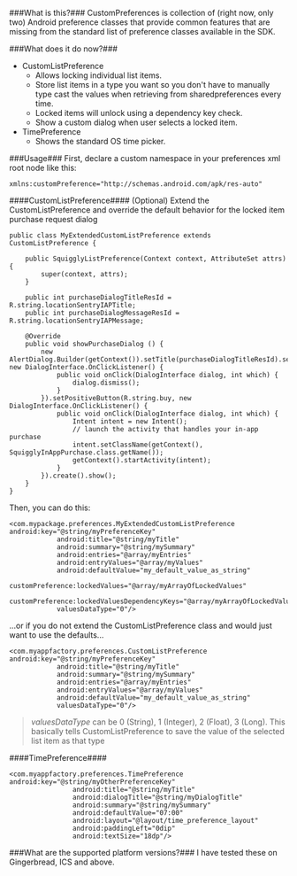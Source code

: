 ###What is this?###
CustomPreferences is collection of (right now, only two) Android preference classes that provide common features that are missing from the standard list of preference classes available in the SDK.

###What does it do now?###
- CustomListPreference
    - Allows locking individual list items.
    - Store list items in a type you want so you don't have to manually type cast the values when retrieving from sharedpreferences every time.
    - Locked items will unlock using a dependency key check.
    - Show a custom dialog when user selects a locked item.
- TimePreference
    - Shows the standard OS time picker.

###Usage###
First, declare a custom namespace in your preferences xml root node like this:
```
xmlns:customPreference="http://schemas.android.com/apk/res-auto"
```

####CustomListPreference####
(Optional) Extend the CustomListPreference and override the default behavior for the locked item purchase request dialog
```
public class MyExtendedCustomListPreference extends CustomListPreference {

    public SquigglyListPreference(Context context, AttributeSet attrs) {
		super(context, attrs);
	}

	public int purchaseDialogTitleResId = R.string.locationSentryIAPTitle;
	public int purchaseDialogMessageResId = R.string.locationSentryIAPMessage;
	
	@Override
	public void showPurchaseDialog () {
		new AlertDialog.Builder(getContext()).setTitle(purchaseDialogTitleResId).setMessage(purchaseDialogMessageResId).setNegativeButton(R.string.close, new DialogInterface.OnClickListener() {
			public void onClick(DialogInterface dialog, int which) {
				dialog.dismiss();
			}
		}).setPositiveButton(R.string.buy, new DialogInterface.OnClickListener() {
			public void onClick(DialogInterface dialog, int which) {
				Intent intent = new Intent();
				// launch the activity that handles your in-app purchase
				intent.setClassName(getContext(), SquigglyInAppPurchase.class.getName());
				getContext().startActivity(intent);
			}
		}).create().show();
	}
}
```

Then, you can do this:

```
<com.mypackage.preferences.MyExtendedCustomListPreference android:key="@string/myPreferenceKey"
            android:title="@string/myTitle"
            android:summary="@string/mySummary"
            android:entries="@array/myEntries"
            android:entryValues="@array/myValues"
            android:defaultValue="my_default_value_as_string"
            customPreference:lockedValues="@array/myArrayOfLockedValues"
            customPreference:lockedValuesDependencyKeys="@array/myArrayOfLockedValuesDependencyKeyValues"
            valuesDataType="0"/>
```

...or if you do not extend the CustomListPreference class and would just want to use the defaults...
```
<com.myappfactory.preferences.CustomListPreference android:key="@string/myPreferenceKey"
            android:title="@string/myTitle"
            android:summary="@string/mySummary"
            android:entries="@array/myEntries"
            android:entryValues="@array/myValues"
            android:defaultValue="my_default_value_as_string"
            valuesDataType="0"/>
```

> *valuesDataType* can be 0 (String), 1 (Integer), 2 (Float), 3 (Long). This basically tells CustomListPreference to save the value of the selected list item as that type

####TimePreference####
```
<com.myappfactory.preferences.TimePreference android:key="@string/myOtherPreferenceKey"
                android:title="@string/myTitle"
	            android:dialogTitle="@string/myDialogTitle"
	            android:summary="@string/mySummary"
	            android:defaultValue="07:00"
	            android:layout="@layout/time_preference_layout"
	            android:paddingLeft="0dip"
	            android:textSize="18dp"/>
```

###What are the supported platform versions?###
I have tested these on Gingerbread, ICS and above.
